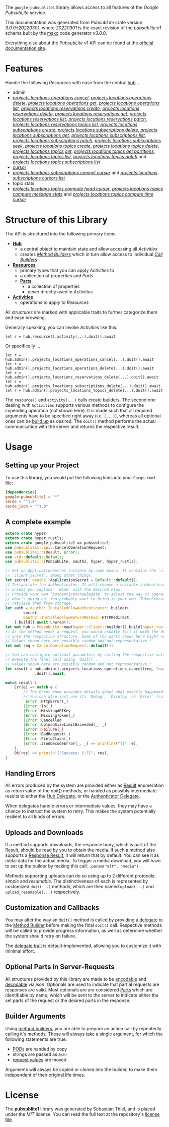<!---
DO NOT EDIT !
This file was generated automatically from 'src/mako/api/README.md.mako'
DO NOT EDIT !
-->
The `google-pubsublite1` library allows access to all features of the *Google PubsubLite* service.

This documentation was generated from *PubsubLite* crate version *3.0.0+20220301*, where *20220301* is the exact revision of the *pubsublite:v1* schema built by the [mako](http://www.makotemplates.org/) code generator *v3.0.0*.

Everything else about the *PubsubLite* *v1* API can be found at the
[official documentation site](https://cloud.google.com/pubsub/lite/docs).
# Features

Handle the following *Resources* with ease from the central [hub](https://docs.rs/google-pubsublite1/3.0.0+20220301/google_pubsublite1/PubsubLite) ... 

* admin
 * [*projects locations operations cancel*](https://docs.rs/google-pubsublite1/3.0.0+20220301/google_pubsublite1/api::AdminProjectLocationOperationCancelCall), [*projects locations operations delete*](https://docs.rs/google-pubsublite1/3.0.0+20220301/google_pubsublite1/api::AdminProjectLocationOperationDeleteCall), [*projects locations operations get*](https://docs.rs/google-pubsublite1/3.0.0+20220301/google_pubsublite1/api::AdminProjectLocationOperationGetCall), [*projects locations operations list*](https://docs.rs/google-pubsublite1/3.0.0+20220301/google_pubsublite1/api::AdminProjectLocationOperationListCall), [*projects locations reservations create*](https://docs.rs/google-pubsublite1/3.0.0+20220301/google_pubsublite1/api::AdminProjectLocationReservationCreateCall), [*projects locations reservations delete*](https://docs.rs/google-pubsublite1/3.0.0+20220301/google_pubsublite1/api::AdminProjectLocationReservationDeleteCall), [*projects locations reservations get*](https://docs.rs/google-pubsublite1/3.0.0+20220301/google_pubsublite1/api::AdminProjectLocationReservationGetCall), [*projects locations reservations list*](https://docs.rs/google-pubsublite1/3.0.0+20220301/google_pubsublite1/api::AdminProjectLocationReservationListCall), [*projects locations reservations patch*](https://docs.rs/google-pubsublite1/3.0.0+20220301/google_pubsublite1/api::AdminProjectLocationReservationPatchCall), [*projects locations reservations topics list*](https://docs.rs/google-pubsublite1/3.0.0+20220301/google_pubsublite1/api::AdminProjectLocationReservationTopicListCall), [*projects locations subscriptions create*](https://docs.rs/google-pubsublite1/3.0.0+20220301/google_pubsublite1/api::AdminProjectLocationSubscriptionCreateCall), [*projects locations subscriptions delete*](https://docs.rs/google-pubsublite1/3.0.0+20220301/google_pubsublite1/api::AdminProjectLocationSubscriptionDeleteCall), [*projects locations subscriptions get*](https://docs.rs/google-pubsublite1/3.0.0+20220301/google_pubsublite1/api::AdminProjectLocationSubscriptionGetCall), [*projects locations subscriptions list*](https://docs.rs/google-pubsublite1/3.0.0+20220301/google_pubsublite1/api::AdminProjectLocationSubscriptionListCall), [*projects locations subscriptions patch*](https://docs.rs/google-pubsublite1/3.0.0+20220301/google_pubsublite1/api::AdminProjectLocationSubscriptionPatchCall), [*projects locations subscriptions seek*](https://docs.rs/google-pubsublite1/3.0.0+20220301/google_pubsublite1/api::AdminProjectLocationSubscriptionSeekCall), [*projects locations topics create*](https://docs.rs/google-pubsublite1/3.0.0+20220301/google_pubsublite1/api::AdminProjectLocationTopicCreateCall), [*projects locations topics delete*](https://docs.rs/google-pubsublite1/3.0.0+20220301/google_pubsublite1/api::AdminProjectLocationTopicDeleteCall), [*projects locations topics get*](https://docs.rs/google-pubsublite1/3.0.0+20220301/google_pubsublite1/api::AdminProjectLocationTopicGetCall), [*projects locations topics get partitions*](https://docs.rs/google-pubsublite1/3.0.0+20220301/google_pubsublite1/api::AdminProjectLocationTopicGetPartitionCall), [*projects locations topics list*](https://docs.rs/google-pubsublite1/3.0.0+20220301/google_pubsublite1/api::AdminProjectLocationTopicListCall), [*projects locations topics patch*](https://docs.rs/google-pubsublite1/3.0.0+20220301/google_pubsublite1/api::AdminProjectLocationTopicPatchCall) and [*projects locations topics subscriptions list*](https://docs.rs/google-pubsublite1/3.0.0+20220301/google_pubsublite1/api::AdminProjectLocationTopicSubscriptionListCall)
* [cursor](https://docs.rs/google-pubsublite1/3.0.0+20220301/google_pubsublite1/api::Cursor)
 * [*projects locations subscriptions commit cursor*](https://docs.rs/google-pubsublite1/3.0.0+20220301/google_pubsublite1/api::CursorProjectLocationSubscriptionCommitCursorCall) and [*projects locations subscriptions cursors list*](https://docs.rs/google-pubsublite1/3.0.0+20220301/google_pubsublite1/api::CursorProjectLocationSubscriptionCursorListCall)
* topic stats
 * [*projects locations topics compute head cursor*](https://docs.rs/google-pubsublite1/3.0.0+20220301/google_pubsublite1/api::TopicStatProjectLocationTopicComputeHeadCursorCall), [*projects locations topics compute message stats*](https://docs.rs/google-pubsublite1/3.0.0+20220301/google_pubsublite1/api::TopicStatProjectLocationTopicComputeMessageStatCall) and [*projects locations topics compute time cursor*](https://docs.rs/google-pubsublite1/3.0.0+20220301/google_pubsublite1/api::TopicStatProjectLocationTopicComputeTimeCursorCall)




# Structure of this Library

The API is structured into the following primary items:

* **[Hub](https://docs.rs/google-pubsublite1/3.0.0+20220301/google_pubsublite1/PubsubLite)**
    * a central object to maintain state and allow accessing all *Activities*
    * creates [*Method Builders*](https://docs.rs/google-pubsublite1/3.0.0+20220301/google_pubsublite1/client::MethodsBuilder) which in turn
      allow access to individual [*Call Builders*](https://docs.rs/google-pubsublite1/3.0.0+20220301/google_pubsublite1/client::CallBuilder)
* **[Resources](https://docs.rs/google-pubsublite1/3.0.0+20220301/google_pubsublite1/client::Resource)**
    * primary types that you can apply *Activities* to
    * a collection of properties and *Parts*
    * **[Parts](https://docs.rs/google-pubsublite1/3.0.0+20220301/google_pubsublite1/client::Part)**
        * a collection of properties
        * never directly used in *Activities*
* **[Activities](https://docs.rs/google-pubsublite1/3.0.0+20220301/google_pubsublite1/client::CallBuilder)**
    * operations to apply to *Resources*

All *structures* are marked with applicable traits to further categorize them and ease browsing.

Generally speaking, you can invoke *Activities* like this:

```Rust,ignore
let r = hub.resource().activity(...).doit().await
```

Or specifically ...

```ignore
let r = hub.admin().projects_locations_operations_cancel(...).doit().await
let r = hub.admin().projects_locations_operations_delete(...).doit().await
let r = hub.admin().projects_locations_reservations_delete(...).doit().await
let r = hub.admin().projects_locations_subscriptions_delete(...).doit().await
let r = hub.admin().projects_locations_topics_delete(...).doit().await
```

The `resource()` and `activity(...)` calls create [builders][builder-pattern]. The second one dealing with `Activities` 
supports various methods to configure the impending operation (not shown here). It is made such that all required arguments have to be 
specified right away (i.e. `(...)`), whereas all optional ones can be [build up][builder-pattern] as desired.
The `doit()` method performs the actual communication with the server and returns the respective result.

# Usage

## Setting up your Project

To use this library, you would put the following lines into your `Cargo.toml` file:

```toml
[dependencies]
google-pubsublite1 = "*"
serde = "^1.0"
serde_json = "^1.0"
```

## A complete example

```Rust
extern crate hyper;
extern crate hyper_rustls;
extern crate google_pubsublite1 as pubsublite1;
use pubsublite1::api::CancelOperationRequest;
use pubsublite1::{Result, Error};
use std::default::Default;
use pubsublite1::{PubsubLite, oauth2, hyper, hyper_rustls};

// Get an ApplicationSecret instance by some means. It contains the `client_id` and 
// `client_secret`, among other things.
let secret: oauth2::ApplicationSecret = Default::default();
// Instantiate the authenticator. It will choose a suitable authentication flow for you, 
// unless you replace  `None` with the desired Flow.
// Provide your own `AuthenticatorDelegate` to adjust the way it operates and get feedback about 
// what's going on. You probably want to bring in your own `TokenStorage` to persist tokens and
// retrieve them from storage.
let auth = oauth2::InstalledFlowAuthenticator::builder(
        secret,
        oauth2::InstalledFlowReturnMethod::HTTPRedirect,
    ).build().await.unwrap();
let mut hub = PubsubLite::new(hyper::Client::builder().build(hyper_rustls::HttpsConnector::with_native_roots()), auth);
// As the method needs a request, you would usually fill it with the desired information
// into the respective structure. Some of the parts shown here might not be applicable !
// Values shown here are possibly random and not representative !
let mut req = CancelOperationRequest::default();

// You can configure optional parameters by calling the respective setters at will, and
// execute the final call using `doit()`.
// Values shown here are possibly random and not representative !
let result = hub.admin().projects_locations_operations_cancel(req, "name")
             .doit().await;

match result {
    Err(e) => match e {
        // The Error enum provides details about what exactly happened.
        // You can also just use its `Debug`, `Display` or `Error` traits
         Error::HttpError(_)
        |Error::Io(_)
        |Error::MissingAPIKey
        |Error::MissingToken(_)
        |Error::Cancelled
        |Error::UploadSizeLimitExceeded(_, _)
        |Error::Failure(_)
        |Error::BadRequest(_)
        |Error::FieldClash(_)
        |Error::JsonDecodeError(_, _) => println!("{}", e),
    },
    Ok(res) => println!("Success: {:?}", res),
}

```
## Handling Errors

All errors produced by the system are provided either as [Result](https://docs.rs/google-pubsublite1/3.0.0+20220301/google_pubsublite1/client::Result) enumeration as return value of
the doit() methods, or handed as possibly intermediate results to either the 
[Hub Delegate](https://docs.rs/google-pubsublite1/3.0.0+20220301/google_pubsublite1/client::Delegate), or the [Authenticator Delegate](https://docs.rs/yup-oauth2/*/yup_oauth2/trait.AuthenticatorDelegate.html).

When delegates handle errors or intermediate values, they may have a chance to instruct the system to retry. This 
makes the system potentially resilient to all kinds of errors.

## Uploads and Downloads
If a method supports downloads, the response body, which is part of the [Result](https://docs.rs/google-pubsublite1/3.0.0+20220301/google_pubsublite1/client::Result), should be
read by you to obtain the media.
If such a method also supports a [Response Result](https://docs.rs/google-pubsublite1/3.0.0+20220301/google_pubsublite1/client::ResponseResult), it will return that by default.
You can see it as meta-data for the actual media. To trigger a media download, you will have to set up the builder by making
this call: `.param("alt", "media")`.

Methods supporting uploads can do so using up to 2 different protocols: 
*simple* and *resumable*. The distinctiveness of each is represented by customized 
`doit(...)` methods, which are then named `upload(...)` and `upload_resumable(...)` respectively.

## Customization and Callbacks

You may alter the way an `doit()` method is called by providing a [delegate](https://docs.rs/google-pubsublite1/3.0.0+20220301/google_pubsublite1/client::Delegate) to the 
[Method Builder](https://docs.rs/google-pubsublite1/3.0.0+20220301/google_pubsublite1/client::CallBuilder) before making the final `doit()` call. 
Respective methods will be called to provide progress information, as well as determine whether the system should 
retry on failure.

The [delegate trait](https://docs.rs/google-pubsublite1/3.0.0+20220301/google_pubsublite1/client::Delegate) is default-implemented, allowing you to customize it with minimal effort.

## Optional Parts in Server-Requests

All structures provided by this library are made to be [encodable](https://docs.rs/google-pubsublite1/3.0.0+20220301/google_pubsublite1/client::RequestValue) and 
[decodable](https://docs.rs/google-pubsublite1/3.0.0+20220301/google_pubsublite1/client::ResponseResult) via *json*. Optionals are used to indicate that partial requests are responses 
are valid.
Most optionals are are considered [Parts](https://docs.rs/google-pubsublite1/3.0.0+20220301/google_pubsublite1/client::Part) which are identifiable by name, which will be sent to 
the server to indicate either the set parts of the request or the desired parts in the response.

## Builder Arguments

Using [method builders](https://docs.rs/google-pubsublite1/3.0.0+20220301/google_pubsublite1/client::CallBuilder), you are able to prepare an action call by repeatedly calling it's methods.
These will always take a single argument, for which the following statements are true.

* [PODs][wiki-pod] are handed by copy
* strings are passed as `&str`
* [request values](https://docs.rs/google-pubsublite1/3.0.0+20220301/google_pubsublite1/client::RequestValue) are moved

Arguments will always be copied or cloned into the builder, to make them independent of their original life times.

[wiki-pod]: http://en.wikipedia.org/wiki/Plain_old_data_structure
[builder-pattern]: http://en.wikipedia.org/wiki/Builder_pattern
[google-go-api]: https://github.com/google/google-api-go-client

# License
The **pubsublite1** library was generated by Sebastian Thiel, and is placed 
under the *MIT* license.
You can read the full text at the repository's [license file][repo-license].

[repo-license]: https://github.com/Byron/google-apis-rsblob/main/LICENSE.md
